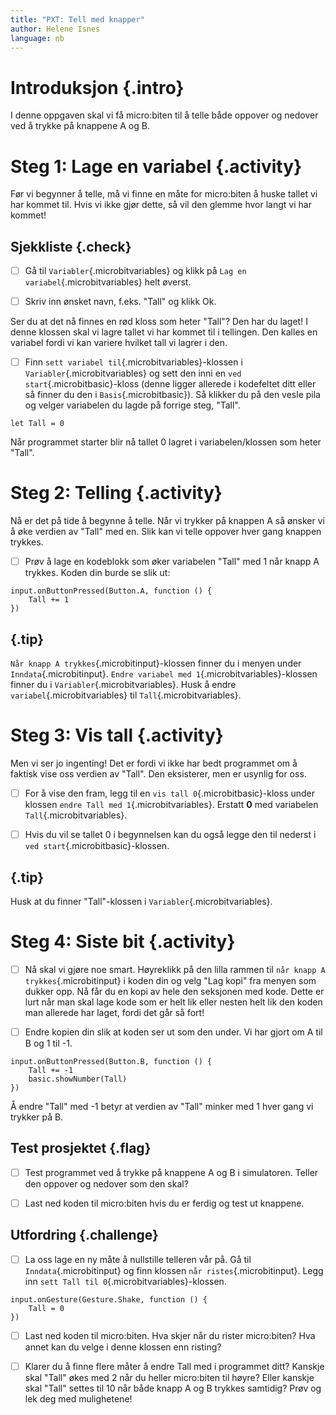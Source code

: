 ```yaml
---
title: "PXT: Tell med knapper"
author: Helene Isnes
language: nb
---
```



# Introduksjon {.intro}
I denne oppgaven skal vi få micro:biten til å telle både oppover og nedover ved
å trykke på knappene A og B.


# Steg 1: Lage en variabel {.activity}

Før vi begynner å telle, må vi finne en måte for micro:biten å huske tallet vi
har kommet til. Hvis vi ikke gjør dette, så vil den glemme hvor langt vi har
kommet!

## Sjekkliste {.check}

- [ ] Gå til `Variabler`{.microbitvariables} og klikk på `Lag en variabel`{.microbitvariables}
	helt øverst.

- [ ] Skriv inn ønsket navn, f.eks. "Tall" og klikk Ok.

Ser du at det nå finnes en rød kloss som heter "Tall"? Den har du laget! I denne
klossen skal vi lagre tallet vi har kommet til i tellingen. Den kalles en
variabel fordi vi kan variere hvilket tall vi lagrer i den.

- [ ] Finn `sett variabel til`{.microbitvariables}-klossen i `Variabler`{.microbitvariables}
	og sett den inni en `ved start`{.microbitbasic}-kloss (denne ligger allerede i
	kodefeltet ditt eller så finner du den i `Basis`{.microbitbasic}). Så klikker
	du på den vesle pila og velger variabelen du lagde på forrige steg, "Tall".

```microbit
let Tall = 0
```

Når programmet starter blir nå tallet 0 lagret i variabelen/klossen som heter
"Tall".


# Steg 2: Telling {.activity}

Nå er det på tide å begynne å telle. Når vi trykker på knappen A så ønsker vi å
øke verdien av "Tall" med en. Slik kan vi telle oppover hver gang knappen
trykkes.

- [ ] Prøv å lage en kodeblokk som øker variabelen "Tall" med 1 når knapp A
	trykkes. Koden din burde se slik ut:

```microbit
input.onButtonPressed(Button.A, function () {
    Tall += 1
})
```

## {.tip}

`Når knapp A trykkes`{.microbitinput}-klossen finner du i menyen under `Inndata`{.microbitinput}.
`Endre variabel med 1`{.microbitvariables}-klossen finner du i `Variabler`{.microbitvariables}.
Husk å endre `variabel`{.microbitvariables} til `Tall`{.microbitvariables}.


# Steg 3: Vis tall {.activity}

Men vi ser jo ingenting! Det er fordi vi ikke har bedt programmet om å faktisk
vise oss verdien av "Tall". Den eksisterer, men er usynlig for oss.

- [ ] For å vise den fram, legg til en `vis tall 0`{.microbitbasic}-kloss under
	klossen `endre Tall med 1`{.microbitvariables}. Erstatt __0__ med variabelen
	`Tall`{.microbitvariables}.

- [ ] Hvis du vil se tallet 0 i begynnelsen kan du også legge den til nederst i
	`ved start`{.microbitbasic}-klossen.

## {.tip}

Husk at du finner "Tall"-klossen i `Variabler`{.microbitvariables}.


# Steg 4: Siste bit {.activity}

- [ ] Nå skal vi gjøre noe smart. Høyreklikk på den lilla rammen til
	`når knapp A trykkes`{.microbitinput} i koden din og velg "Lag kopi" fra
	menyen som dukker opp. Nå får du en kopi av hele den seksjonen med kode. Dette
	er lurt når man skal lage kode som er helt lik eller nesten helt lik den koden
	man allerede har laget, fordi det går så fort!

- [ ] Endre kopien din slik at koden ser ut som den under. Vi har gjort om A til
	B og 1 til -1.

```microbit
input.onButtonPressed(Button.B, function () {
    Tall += -1
    basic.showNumber(Tall)
})
```

Å endre "Tall" med -1 betyr at verdien av "Tall" minker med 1 hver gang vi
trykker på B.


## Test prosjektet {.flag}

- [ ] Test programmet ved å trykke på knappene A og B i simulatoren. Teller den
	oppover og nedover som den skal?

- [ ] Last ned koden til micro:biten hvis du er ferdig og test ut knappene.


## Utfordring {.challenge}

- [ ] La oss lage en ny måte å nullstille telleren vår på. Gå til `Inndata`{.microbitinput}
	og 	finn klossen `når ristes`{.microbitinput}. Legg inn `sett Tall til 0`{.microbitvariables}-klossen.

```microbit
input.onGesture(Gesture.Shake, function () {
    Tall = 0
})
```

- [ ] Last ned koden til micro:biten. Hva skjer når du rister micro:biten? Hva
	annet kan du velge i denne klossen enn risting?

- [ ] Klarer du å finne flere måter å endre Tall med i programmet ditt? Kanskje
	skal "Tall" økes med 2 når du heller micro:biten til høyre? Eller kanskje skal
	"Tall" settes til 10 når både knapp A og B trykkes samtidig? Prøv og lek deg
	med mulighetene!
